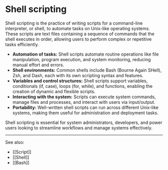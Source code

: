 # Shell scripting

Shell scripting is the practice of writing scripts for a command-line interpreter, or shell, to automate tasks on Unix-like operating systems. These scripts are text files containing a sequence of commands that the shell executes in order, allowing users to perform complex or repetitive tasks efficiently.

- **Automation of tasks:** Shell scripts automate routine operations like file manipulation, program execution, and system monitoring, reducing manual effort and errors.
- **Shell environments:** Common shells include Bash (Bourne Again SHell), Zsh, and Dash, each with its own scripting syntax and features.
- **Variables and control structures:** Shell scripts support variables, conditionals (if, case), loops (for, while), and functions, enabling the creation of dynamic and flexible scripts.
- **Interacting with the system:** Scripts can execute system commands, manage files and processes, and interact with users via input/output.
- **Portability:** Well-written shell scripts can run across different Unix-like systems, making them useful for administration and deployment tasks.

Shell scripting is essential for system administrators, developers, and power users looking to streamline workflows and manage systems effectively.

---

See also:

- [[Script]]
- [[Shell]]
- [[Bash]]
